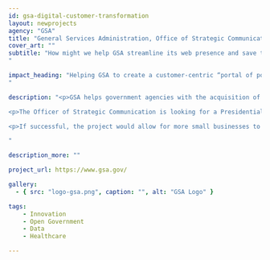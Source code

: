 ```yaml
---
id: gsa-digital-customer-transformation
layout: newprojects
agency: "GSA"
title: "General Services Administration, Office of Strategic Communications, Digital Customer Transformation"
cover_art: ""
subtitle: "How might we help GSA streamline its web presence and save taxpayer dollars?  
"

impact_heading: "Helping GSA to create a customer-centric “portal of portals” to make it easier for small business to do business with the federal government
"

description: "<p>GSA helps government agencies with the acquisition of $50 billion of goods and services from more than 20 thousand industry partners each year. GSA is an agency that is known for innovation and technology, however, the current web presence does not reflect that. GSA has 87,000 pages, 37 different logins, and continually hears from vendors and potential vendors that they are frustrated in trying to figure out how to get on a GSA schedule. In fact, a whole industry has arisen to help businesses get on schedule. GSA’s own sites that vendors must visit to complete their journey don't directly connect to each other. Also, federal agencies find it confusing to buy from us and this leads to them spending more. A better web presence will lead to more small businesses on schedule and more agencies using those businesses, ultimately resulting in a lower tax dollar spent on acquisition and a greater proportion of acquisition dollars in the pockets of small businesses.</p>

<p>The Officer of Strategic Communication is looking for a Presidential Innovation Fellow to lead a multi-stakeholder effort to gather requirements and concerns and develop a beta, customer-centric \"portal of portals\". This would require wireframing an ideal web structure, finding ways to utilize a universal login capability, finding ways to nudge stuck vendors and federal procurement officials to progress in their journeys and developing a content strategy to ensure content is always accurate.</p>

<p>If successful, the project would allow for more small businesses to get on -- and stay on -- GSA schedules, enabling them to do business with the federal government, which would serve as a catalyst for economic growth. Also, this project would allow more federal procurement officials to buy products and services from GSA schedules. GSA uses the buying power of the federal government to negotiate the best prices. However, our system is cumbersome to use leading to federal procurement officials often using other means to purchase products or services. A more efficient system would lead to less money spent on procurement and significant taxpayer savings across the government.</p>

"

description_more: ""

project_url: https://www.gsa.gov/

gallery:
  - { src: "logo-gsa.png", caption: "", alt: "GSA Logo" }

tags:
    - Innovation
    - Open Government
    - Data
    - Healthcare

---
```


<!--



impact_metrics:
  - { metric: "[Insert quote]", desc: "[Quote subtitle]" }

articles:
  - { outlet: "[Media Outlet]", logo_src: "logo.jpg", title: "Article Title", quote: "Quote", url: "article URL" }

	-->
